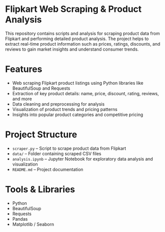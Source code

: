 # Flipkart Web Scraping & Product Analysis

This repository contains scripts and analysis for scraping product data from Flipkart and performing detailed product analysis. The project helps to extract real-time product information such as prices, ratings, discounts, and reviews to gain market insights and understand consumer trends.

# Features

- Web scraping Flipkart product listings using Python libraries like BeautifulSoup and Requests  
- Extraction of key product details: name, price, discount, rating, reviews, and more  
- Data cleaning and preprocessing for analysis  
- Visualization of product trends and pricing patterns  
- Insights into popular product categories and competitive pricing  

# Project Structure

- `scraper.py` – Script to scrape product data from Flipkart  
- `data/` – Folder containing scraped CSV files  
- `analysis.ipynb` – Jupyter Notebook for exploratory data analysis and visualization  
- `README.md` – Project documentation  

# Tools & Libraries

- Python  
- BeautifulSoup  
- Requests  
- Pandas  
- Matplotlib / Seaborn  

